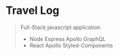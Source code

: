 # Travel Log

> Full-Stack javascript application
>
> - Node Express Apollo GraphQL
> - React Apollo Styled-Components
